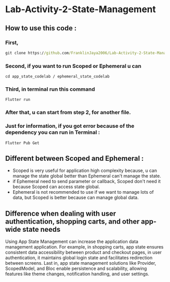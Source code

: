 # Lab-Activity-2-State-Management

## How to use this code : 
### First, 
``` cmd
git clone https://github.com/FranklinJaya2006/Lab-Activity-2-State-Management.git
```
### Second, if you want to run Scoped or Ephemeral u can
``` Terminal
cd app_state_codelab / ephemeral_state_codelab
```
### Third, in terminal run this command
``` Terminal
Flutter run
```
### After that, u can start from step 2, for another file.

### Just for information, if you got error because of the dependency you can run in Terminal : 
``` Terminal
Flutter Pub Get
```

## Different between Scoped and Ephemeral : 
- Scoped is very useful for application high complexity because, u can manage the state global better than Ephemeral can't manage the state.
- if Ephemeral need to send parameter or callback, Scoped don't need it because Scoped can access state global.
- Ephemeral is not recommended to use if we want to manage lots of data, but Scoped is better because can manage global data.

## Difference when dealing with user authentication, shopping carts, and other app-wide state needs 
Using App State Management can increase the application data management application. For example, in shopping carts, app state ensures consistent data accessibility between product and checkout pages, in user authentication, it maintains global login state and facilitates redirection between screens. Last in, app state management solutions like Provider, ScopedModel, and Bloc enable persistence and scalability, allowing features like theme changes, notification handling, and user settings.
